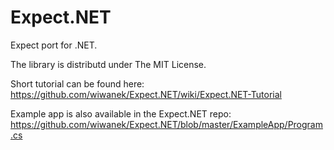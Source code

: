 Expect.NET
==========

Expect port for .NET.

The library is distributd under The MIT License.

Short tutorial can be found here: https://github.com/wiwanek/Expect.NET/wiki/Expect.NET-Tutorial

Example app is also available in the Expect.NET repo: https://github.com/wiwanek/Expect.NET/blob/master/ExampleApp/Program.cs
